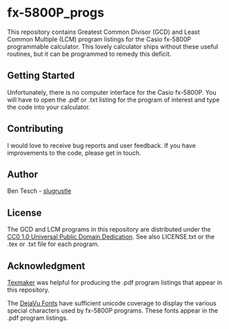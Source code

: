 # fx-5800P\_progs

This repository contains Greatest Common Divisor (GCD) and
Least Common Multiple (LCM) program listings for the Casio 
fx-5800P programmable calculator. This lovely calculator ships
without these useful routines, but it can be programmed to 
remedy this deficit.

## Getting Started

Unfortunately, there is no computer interface for the Casio fx-5800P. 
You will have to open the .pdf or .txt listing for the program of 
interest and type the code into your calculator.

## Contributing

I would love to receive bug reports and user
feedback. If you have improvements to the code,
please get in touch.

## Author

Ben Tesch - [slugrustle](https://github.com/slugrustle)

## License

The GCD and LCM programs in this repository are distributed under the 
[CC0 1.0 Universal Public Domain Dedication](https://creativecommons.org/publicdomain/zero/1.0/).
See also LICENSE.txt or the .tex or .txt file for each program.

## Acknowledgment

[Texmaker](http://www.xm1math.net/texmaker/index.html) was helpful for producing
the .pdf program listings that appear in this repository.

The [DejaVu Fonts](https://dejavu-fonts.github.io/) have sufficient unicode coverage
to display the various special characters used by fx-5800P programs. These fonts
appear in the .pdf program listings.